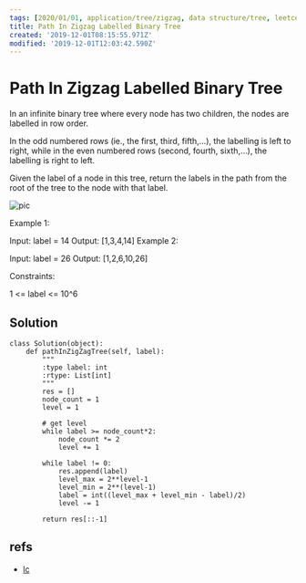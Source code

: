 ```yaml
---
tags: [2020/01/01, application/tree/zigzag, data structure/tree, leetcode/1104]
title: Path In Zigzag Labelled Binary Tree
created: '2019-12-01T08:15:55.971Z'
modified: '2019-12-01T12:03:42.590Z'
---
```


# Path In Zigzag Labelled Binary Tree

In an infinite binary tree where every node has two children, the nodes are labelled in row order.

In the odd numbered rows (ie., the first, third, fifth,...), the labelling is left to right, while in the even numbered rows (second, fourth, sixth,...), the labelling is right to left.



Given the label of a node in this tree, return the labels in the path from the root of the tree to the node with that label.

![pic](https://assets.leetcode.com/uploads/2019/06/24/tree.png)

Example 1:

Input: label = 14
Output: [1,3,4,14]
Example 2:

Input: label = 26
Output: [1,2,6,10,26]
 

Constraints:

1 <= label <= 10^6

## Solution

```
class Solution(object):
    def pathInZigZagTree(self, label):
        """
        :type label: int
        :rtype: List[int]
        """
        res = []
        node_count = 1
        level = 1
        
        # get level
        while label >= node_count*2:
            node_count *= 2
            level += 1
        
        while label != 0:
            res.append(label)
            level_max = 2**level-1
            level_min = 2**(level-1)
            label = int((level_max + level_min - label)/2)
            level -= 1
        
        return res[::-1]
```

## refs

* [lc](https://leetcode.com/problems/path-in-zigzag-labelled-binary-tree/)
